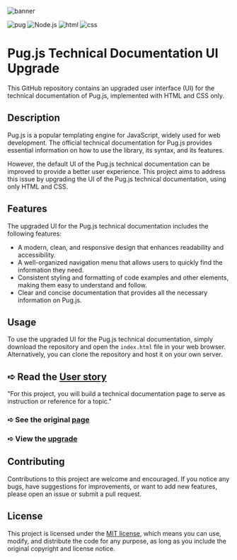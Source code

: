![banner](https://github.com/z-bj/UI_UPGRADE_FOR_PUG_JS_TECHNICAL_DOCUMENTATION/blob/master/ui-upgrade-pug-js-banner.jpg)

![pug](https://img.shields.io/badge/Pug-A86454.svg?style=for-the-badge&logo=Pug&logoColor=white)
![Node.js](https://img.shields.io/badge/Node.js-339933.svg?style=for-the-badge&logo=nodedotjs&logoColor=white)
![html](https://img.shields.io/badge/HTML5-E34F26.svg?style=for-the-badge&logo=HTML5&logoColor=white)
![css](https://img.shields.io/badge/CSS3-1572B6.svg?style=for-the-badge&logo=CSS3&logoColor=white)


# Pug.js Technical Documentation UI Upgrade
This GitHub repository contains an upgraded user interface (UI) for the technical documentation of Pug.js, implemented with HTML and CSS only.

## Description

Pug.js is a popular templating engine for JavaScript, widely used for web development. The official technical documentation for Pug.js provides essential information on how to use the library, its syntax, and its features.

However, the default UI of the Pug.js technical documentation can be improved to provide a better user experience. This project aims to address this issue by upgrading the UI of the Pug.js technical documentation, using only HTML and CSS.

## Features

The upgraded UI for the Pug.js technical documentation includes the following features:

-   A modern, clean, and responsive design that enhances readability and accessibility.
-   A well-organized navigation menu that allows users to quickly find the information they need.
-   Consistent styling and formatting of code examples and other elements, making them easy to understand and follow.
-   Clear and concise documentation that provides all the necessary information on Pug.js.

## Usage

To use the upgraded UI for the Pug.js technical documentation, simply download the repository and open the `index.html` file in your web browser. Alternatively, you can clone the repository and host it on your own server.

## ➪ Read the [User story](https://github.com/z-bj/UI_UPGRADE_FOR_PUG_JS_TECHNICAL_DOCUMENTATION/blob/master/User_story.md)
"For this project, you will build a technical documentation page to serve as instruction or reference for a topic."

### ➪ See the original [page](https://pugjs.org/api/getting-started.html) 

### ➪ View the [upgrade](https://z-bj.github.io/ui-upgrade-for-pug-js-technical-doc/)

## Contributing

Contributions to this project are welcome and encouraged. If you notice any bugs, have suggestions for improvements, or want to add new features, please open an issue or submit a pull request.

## License

This project is licensed under the [MIT license](https://opensource.org/licenses/MIT), which means you can use, modify, and distribute the code for any purpose, as long as you include the original copyright and license notice.
